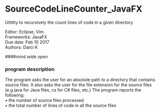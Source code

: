 # SourceCodeLineCounter_JavaFX
Utitilty to recursively the count lines of code in a given directory

Editor: Eclipse, Vim  
Frameworks: JavaFX  
Due date: Feb 10 2017  
Authors: Darci K  

####_mind wide open_

### program description  
The program asks the user for an absolute path to a directory that contains source files. It also asks the user for the file extension for the source files  (e.g java for Java files, cs for C# files, etc.)
The program reports the following:  
•	the number of source files processed    
•	the total number of lines of code in all the source files  
  
 
